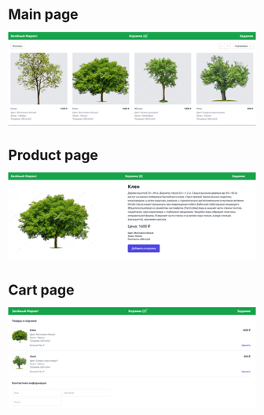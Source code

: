 # Main page
![Main](./public/img/readme/main.png)
# Product page
![Product](./public/img/readme/product.png)
# Cart page
![Cain](./public/img/readme/cart.png)